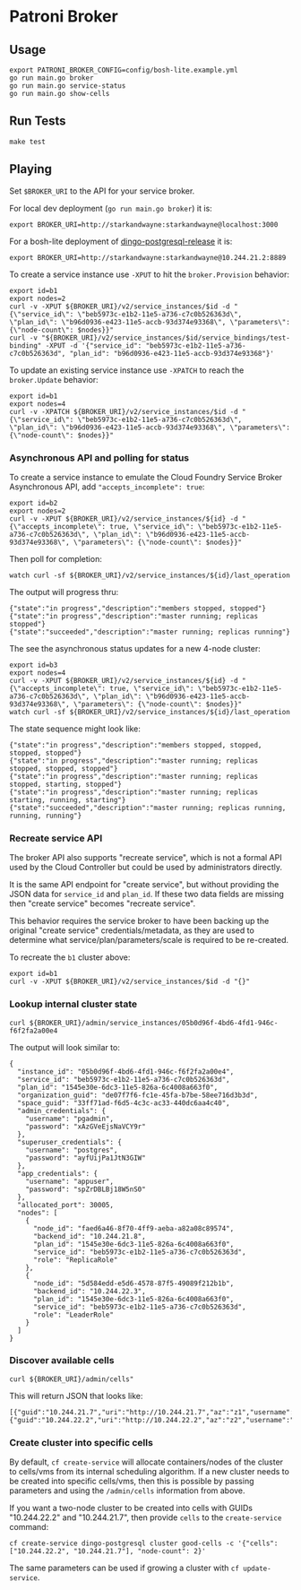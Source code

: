 Patroni Broker
==============

Usage
-----

```
export PATRONI_BROKER_CONFIG=config/bosh-lite.example.yml
go run main.go broker
go run main.go service-status
go run main.go show-cells
```

Run Tests
--------

```
make test
```

Playing
-------

Set `$BROKER_URI` to the API for your service broker.

For local dev deployment (`go run main.go broker`) it is:

```
export BROKER_URI=http://starkandwayne:starkandwayne@localhost:3000
```

For a bosh-lite deployment of [dingo-postgresql-release](https://github.com/dingotiles/dingo-postgresql-release) it is:

```
export BROKER_URI=http://starkandwayne:starkandwayne@10.244.21.2:8889
```

To create a service instance use `-XPUT` to hit the `broker.Provision` behavior:

```
export id=b1
export nodes=2
curl -v -XPUT ${BROKER_URI}/v2/service_instances/$id -d "{\"service_id\": \"beb5973c-e1b2-11e5-a736-c7c0b526363d\", \"plan_id\": \"b96d0936-e423-11e5-accb-93d374e93368\", \"parameters\": {\"node-count\": $nodes}}"
curl -v "${BROKER_URI}/v2/service_instances/$id/service_bindings/test-binding" -XPUT -d '{"service_id": "beb5973c-e1b2-11e5-a736-c7c0b526363d", "plan_id": "b96d0936-e423-11e5-accb-93d374e93368"}'
```

To update an existing service instance use `-XPATCH` to reach the `broker.Update` behavior:

```
export id=b1
export nodes=4
curl -v -XPATCH ${BROKER_URI}/v2/service_instances/$id -d "{\"service_id\": \"beb5973c-e1b2-11e5-a736-c7c0b526363d\", \"plan_id\": \"b96d0936-e423-11e5-accb-93d374e93368\", \"parameters\": {\"node-count\": $nodes}}"
```

### Asynchronous API and polling for status

To create a service instance to emulate the Cloud Foundry Service Broker Asynchronous API, add `"accepts_incomplete": true`:

```
export id=b2
export nodes=2
curl -v -XPUT ${BROKER_URI}/v2/service_instances/${id} -d "{\"accepts_incomplete\": true, \"service_id\": \"beb5973c-e1b2-11e5-a736-c7c0b526363d\", \"plan_id\": \"b96d0936-e423-11e5-accb-93d374e93368\", \"parameters\": {\"node-count\": $nodes}}"
```

Then poll for completion:

```
watch curl -sf ${BROKER_URI}/v2/service_instances/${id}/last_operation
```

The output will progress thru:

```
{"state":"in progress","description":"members stopped, stopped"}
{"state":"in progress","description":"master running; replicas stopped"}
{"state":"succeeded","description":"master running; replicas running"}
```

The see the asynchronous status updates for a new 4-node cluster:

```
export id=b3
export nodes=4
curl -v -XPUT ${BROKER_URI}/v2/service_instances/${id} -d "{\"accepts_incomplete\": true, \"service_id\": \"beb5973c-e1b2-11e5-a736-c7c0b526363d\", \"plan_id\": \"b96d0936-e423-11e5-accb-93d374e93368\", \"parameters\": {\"node-count\": $nodes}}"
watch curl -sf ${BROKER_URI}/v2/service_instances/${id}/last_operation
```

The state sequence might look like:

```
{"state":"in progress","description":"members stopped, stopped, stopped, stopped"}
{"state":"in progress","description":"master running; replicas stopped, stopped, stopped"}
{"state":"in progress","description":"master running; replicas stopped, starting, stopped"}
{"state":"in progress","description":"master running; replicas starting, running, starting"}
{"state":"succeeded","description":"master running; replicas running, running, running"}
```

### Recreate service API

The broker API also supports "recreate service", which is not a formal API used by the Cloud Controller but could be used by administrators directly.

It is the same API endpoint for "create service", but without providing the JSON data for `service_id` and `plan_id`. If these two data fields are missing then "create service" becomes "recreate service".

This behavior requires the service broker to have been backing up the original "create service" credentials/metadata, as they are used to determine what service/plan/parameters/scale is required to be re-created.

To recreate the `b1` cluster above:

```
export id=b1
curl -v -XPUT ${BROKER_URI}/v2/service_instances/$id -d "{}"
```

### Lookup internal cluster state

```
curl ${BROKER_URI}/admin/service_instances/05b0d96f-4bd6-4fd1-946c-f6f2fa2a00e4
```

The output will look similar to:

```
{
  "instance_id": "05b0d96f-4bd6-4fd1-946c-f6f2fa2a00e4",
  "service_id": "beb5973c-e1b2-11e5-a736-c7c0b526363d",
  "plan_id": "1545e30e-6dc3-11e5-826a-6c4008a663f0",
  "organization_guid": "de07f7f6-fc1e-45fa-b7be-58ee716d3b3d",
  "space_guid": "33ff71ad-f6d5-4c3c-ac33-440dc6aa4c40",
  "admin_credentials": {
    "username": "pgadmin",
    "password": "xAzGVeEjsNaVCY9r"
  },
  "superuser_credentials": {
    "username": "postgres",
    "password": "ayfUijPa1JtN3GIW"
  },
  "app_credentials": {
    "username": "appuser",
    "password": "spZrDBLBj18W5nS0"
  },
  "allocated_port": 30005,
  "nodes": [
    {
      "node_id": "faed6a46-8f70-4ff9-aeba-a82a08c89574",
      "backend_id": "10.244.21.8",
      "plan_id": "1545e30e-6dc3-11e5-826a-6c4008a663f0",
      "service_id": "beb5973c-e1b2-11e5-a736-c7c0b526363d",
      "role": "ReplicaRole"
    },
    {
      "node_id": "5d584edd-e5d6-4578-87f5-49089f212b1b",
      "backend_id": "10.244.22.3",
      "plan_id": "1545e30e-6dc3-11e5-826a-6c4008a663f0",
      "service_id": "beb5973c-e1b2-11e5-a736-c7c0b526363d",
      "role": "LeaderRole"
    }
  ]
}
```

### Discover available cells

```
curl ${BROKER_URI}/admin/cells"
```

This will return JSON that looks like:

```
[{"guid":"10.244.21.7","uri":"http://10.244.21.7","az":"z1","username":"containers","password":"containers"},{"guid":"10.244.22.2","uri":"http://10.244.22.2","az":"z2","username":"containers","password":"containers"}]
```

### Create cluster into specific cells

By default, `cf create-service` will allocate containers/nodes of the cluster to cells/vms from its internal scheduling algorithm. If a new cluster needs to be created into specific cells/vms, then this is possible by passing parameters and using the `/admin/cells` information from above.

If you want a two-node cluster to be created into cells with GUIDs "10.244.22.2" and "10.244.21.7", then provide `cells` to the `create-service` command:

```
cf create-service dingo-postgresql cluster good-cells -c '{"cells": ["10.244.22.2", "10.244.21.7"], "node-count": 2}'
```

The same parameters can be used if growing a cluster with `cf update-service`.
